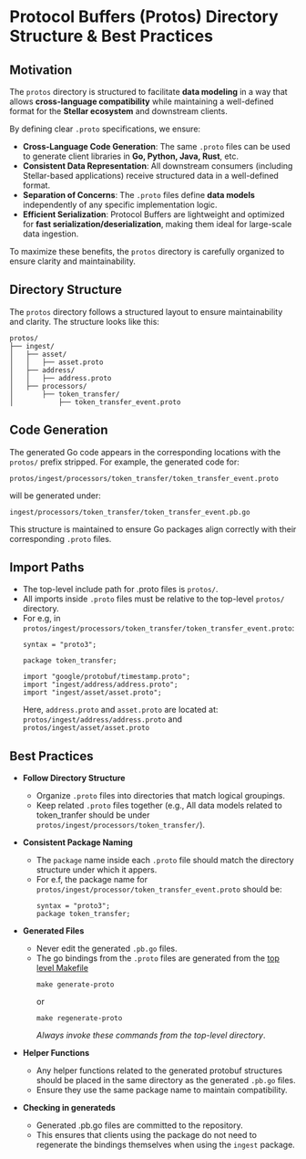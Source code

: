 # Protocol Buffers (Protos) Directory Structure & Best Practices

## Motivation

The `protos` directory is structured to facilitate **data modeling** in a way that allows **cross-language compatibility** while maintaining a well-defined format for the **Stellar ecosystem** and downstream clients.

By defining clear `.proto` specifications, we ensure:
- **Cross-Language Code Generation**: The same `.proto` files can be used to generate client libraries in **Go, Python, Java, Rust**, etc.
- **Consistent Data Representation**: All downstream consumers (including Stellar-based applications) receive structured data in a well-defined format.
- **Separation of Concerns**: The `.proto` files define **data models** independently of any specific implementation logic.
- **Efficient Serialization**: Protocol Buffers are lightweight and optimized for **fast serialization/deserialization**, making them ideal for large-scale data ingestion.

To maximize these benefits, the `protos` directory is carefully organized to ensure clarity and maintainability.

## Directory Structure

The `protos` directory follows a structured layout to ensure maintainability and clarity. The structure looks like this:

```
protos/
├── ingest/
│   ├── asset/
│   │   ├── asset.proto
│   ├── address/
│   │   ├── address.proto
│   ├── processors/
│       ├── token_transfer/
│           ├── token_transfer_event.proto
```

## Code Generation

The generated Go code appears in the corresponding locations with the `protos/` prefix stripped.
For example, the generated code for:

`protos/ingest/processors/token_transfer/token_transfer_event.proto`

will be generated under:

`ingest/processors/token_transfer/token_transfer_event.pb.go`

This structure is maintained to ensure Go packages align correctly with their corresponding `.proto` files.

## Import Paths
- The top-level include path for .proto files is `protos/`. 
- All imports inside `.proto` files must be relative to the top-level `protos/` directory.
- For e.g, in `protos/ingest/processors/token_transfer/token_transfer_event.proto`:
    ```
    syntax = "proto3";
    
    package token_transfer;
    
    import "google/protobuf/timestamp.proto";
    import "ingest/address/address.proto";
    import "ingest/asset/asset.proto";
    ```
    Here, `address.proto` and `asset.proto` are located at: `protos/ingest/address/address.proto` and `protos/ingest/asset/asset.proto`


## Best Practices

- **Follow Directory Structure**
  - Organize `.proto` files into directories that match logical groupings.
  - Keep related `.proto` files together (e.g., All data models related to token_tranfer should be under `protos/ingest/processors/token_transfer/`).


- **Consistent Package Naming**
  - The `package` name inside each `.proto` file should match the directory structure under which it appers.
  - For e.f, the package name for  `protos/ingest/processor/token_transfer_event.proto`  should be:
     ```
     syntax = "proto3";
     package token_transfer;
     ```
    
- **Generated Files**
  - Never edit the generated `.pb.go` files.
  - The go bindings from the `.proto` files are generated from the [top level Makefile](./../Makefile)
    ```
    make generate-proto
    ```
    or
    ```
    make regenerate-proto
    ```
    _Always invoke these commands from the top-level directory_.


- **Helper Functions**
  - Any helper functions related to the generated protobuf structures should be placed in the same directory as the generated `.pb.go` files.
  - Ensure they use the same package name to maintain compatibility.


- **Checking in generateds**
    - Generated .pb.go files are committed to the repository.
    - This ensures that clients using the package do not need to regenerate the bindings themselves when using the `ingest` package.
